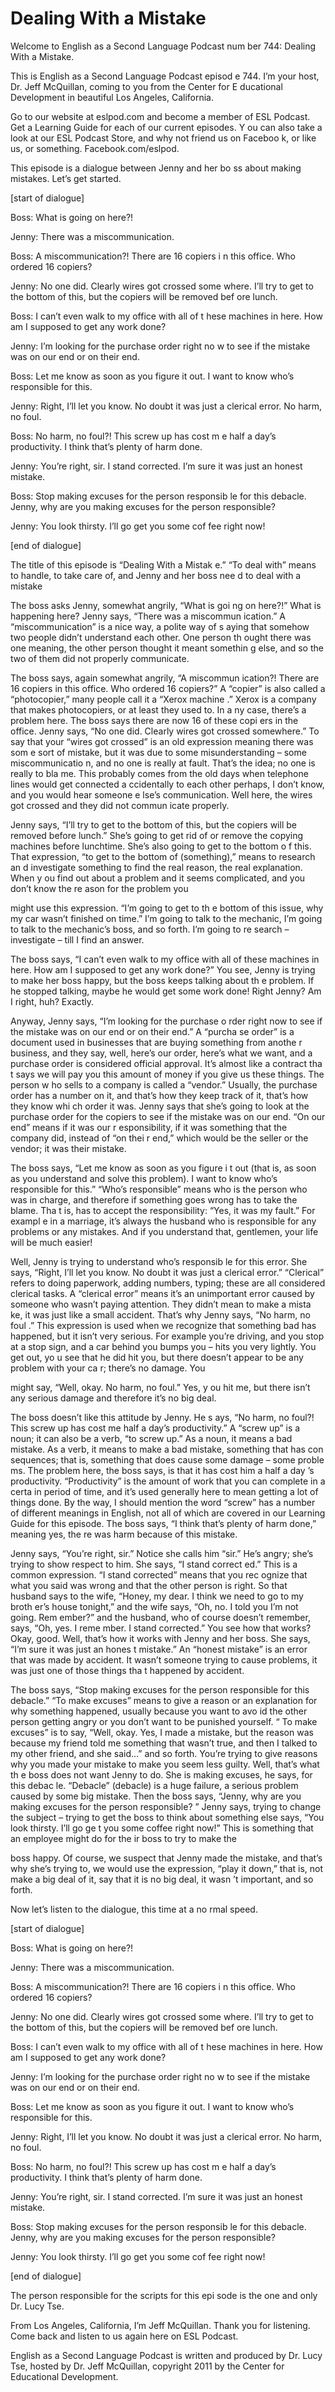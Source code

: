 # Dealing With a Mistake

Welcome to English as a Second Language Podcast num ber 744: Dealing With a Mistake.   

This is English as a Second Language Podcast episod e 744.  I’m your host, Dr. Jeff McQuillan, coming to you from the Center for E ducational Development in beautiful Los Angeles, California. 

Go to our website at eslpod.com and become a member  of ESL Podcast.  Get a Learning Guide for each of our current episodes.  Y ou can also take a look at our ESL Podcast Store, and why not friend us on Faceboo k, or like us, or something. Facebook.com/eslpod. 

This episode is a dialogue between Jenny and her bo ss about making mistakes. Let’s get started. 

[start of dialogue] 

Boss:  What is going on here?! 

Jenny:  There was a miscommunication.   

Boss:  A miscommunication?!  There are 16 copiers i n this office.  Who ordered 16 copiers? 

Jenny:  No one did.  Clearly wires got crossed some where.  I’ll try to get to the bottom of this, but the copiers will be removed bef ore lunch.   

Boss:  I can’t even walk to my office with all of t hese machines in here.  How am I supposed to get any work done?   

Jenny:  I’m looking for the purchase order right no w to see if the mistake was on our end or on their end.   

Boss:  Let me know as soon as you figure it out.  I  want to know who’s responsible for this. 

Jenny:  Right, I’ll let you know.  No doubt it was just a clerical error.  No harm, no foul. 

Boss:  No harm, no foul?!  This screw up has cost m e half a day’s productivity.  I think that’s plenty of harm done. 

Jenny:  You’re right, sir.  I stand corrected.  I’m  sure it was just an honest mistake.   

Boss:  Stop making excuses for the person responsib le for this debacle.  Jenny, why  are you making excuses for the person responsible?  

Jenny:  You look thirsty.  I’ll go get you some cof fee right now! 

[end of dialogue] 

The title of this episode is “Dealing With a Mistak e.”  “To deal with” means to handle, to take care of, and Jenny and her boss nee d to deal with a mistake 

The boss asks Jenny, somewhat angrily, “What is goi ng on here?!”  What is happening here?  Jenny says, “There was a miscommun ication.”  A “miscommunication” is a nice way, a polite way of s aying that somehow two people didn’t understand each other.  One person th ought there was one meaning, the other person thought it meant somethin g else, and so the two of them did not properly communicate.   

The boss says, again somewhat angrily, “A miscommun ication?!  There are 16 copiers in this office.  Who ordered 16 copiers?”  A “copier” is also called a “photocopier,” many people call it a “Xerox machine .”  Xerox is a company that makes photocopiers, or at least they used to.  In a ny case, there’s a problem here.  The boss says there are now 16 of these copi ers in the office.  Jenny says, “No one did.  Clearly wires got crossed somewhere.”   To say that your “wires got crossed” is an old expression meaning there was som e sort of mistake, but it was due to some misunderstanding – some miscommunicatio n, and no one is really at fault.  That’s the idea; no one is really to bla me.  This probably comes from the old days when telephone lines would get connected a ccidentally to each other perhaps, I don’t know, and you would hear someone e lse’s communication.  Well here, the wires got crossed and they did not commun icate properly. 

Jenny says, “I’ll try to get to the bottom of this,  but the copiers will be removed before lunch.”  She’s going to get rid of or remove  the copying machines before lunchtime.  She’s also going to get to the bottom o f this.  That expression, “to get to the bottom of (something),” means to research an d investigate something to find the real reason, the real explanation.  When y ou find out about a problem and it seems complicated, and you don’t know the re ason for the problem you  

might use this expression.  “I’m going to get to th e bottom of this issue, why my car wasn’t finished on time.”  I’m going to talk to  the mechanic, I’m going to talk to the mechanic’s boss, and so forth.  I’m going to re search – investigate – till I find an answer. 

The boss says, “I can’t even walk to my office with  all of these machines in here. How am I supposed to get any work done?”  You see, Jenny is trying to make her boss happy, but the boss keeps talking about th e problem.  If he stopped talking, maybe he would get some work done!  Right Jenny?  Am I right, huh? Exactly. 

Anyway, Jenny says, “I’m looking for the purchase o rder right now to see if the mistake was on our end or on their end.”  A “purcha se order” is a document used in businesses that are buying something from anothe r business, and they say, well, here’s our order, here’s what we want, and a purchase order is considered official approval.  It’s almost like a contract tha t says we will pay you this amount of money if you give us these things.  The person w ho sells to a company is called a “vendor.”  Usually, the purchase order has  a number on it, and that’s how they keep track of it, that’s how they know whi ch order it was.  Jenny says that she’s going to look at the purchase order for the copiers to see if the mistake was on our end.  “On our end” means if it was our r esponsibility, if it was something that the company did, instead of “on thei r end,” which would be the seller or the vendor; it was their mistake. 

The boss says, “Let me know as soon as you figure i t out (that is, as soon as you understand and solve this problem).  I want to know  who’s responsible for this.” “Who’s responsible” means who is the person who was  in charge, and therefore if something goes wrong has to take the blame.  Tha t is, has to accept the responsibility: “Yes, it was my fault.”  For exampl e in a marriage, it’s always the husband who is responsible for any problems or any mistakes.  And if you understand that, gentlemen, your life will be much easier!   

Well, Jenny is trying to understand who’s responsib le for this error.  She says, “Right, I’ll let you know.  No doubt it was just a clerical error.”  “Clerical” refers to doing paperwork, adding numbers, typing; these are all considered clerical tasks. A “clerical error” means it’s an unimportant error caused by someone who wasn’t paying attention.  They didn’t mean to make a mista ke, it was just like a small accident.  That’s why Jenny says, “No harm, no foul .”  This expression is used when we recognize that something bad has happened, but it isn’t very serious. For example you’re driving, and you stop at a stop sign, and a car behind you bumps you – hits you very lightly.  You get out, yo u see that he did hit you, but there doesn’t appear to be any problem with your ca r; there’s no damage.  You  

might say, “Well, okay.  No harm, no foul.”  Yes, y ou hit me, but there isn’t any serious damage and therefore it’s no big deal. 

The boss doesn’t like this attitude by Jenny.  He s ays, “No harm, no foul?!  This screw up has cost me half a day’s productivity.”  A  “screw up” is a noun; it can also be a verb, “to screw up.”  As a noun, it means  a bad mistake.  As a verb, it means to make a bad mistake, something that has con sequences; that is, something that does cause some damage – some proble ms.  The problem here, the boss says, is that it has cost him a half a day ’s productivity.  “Productivity” is the amount of work that you can complete in a certa in period of time, and it’s used generally here to mean getting a lot of things  done.  By the way, I should mention the word “screw” has a number of different meanings in English, not all of which are covered in our Learning Guide for this  episode.  The boss says, “I think that’s plenty of harm done,” meaning yes, the re was harm because of this mistake. 

Jenny says, “You’re right, sir.”  Notice she calls him “sir.”  He’s angry; she’s trying to show respect to him.  She says, “I stand correct ed.”  This is a common expression.  “I stand corrected” means that you rec ognize that what you said was wrong and that the other person is right.  So that husband says to the wife, “Honey, my dear.  I think we need to go to my broth er’s house tonight,” and the wife says, “Oh, no.  I told you I’m not going.  Rem ember?” and the husband, who of course doesn’t remember, says, “Oh, yes.  I reme mber.  I stand corrected.” You see how that works?  Okay, good.  Well, that’s how it works with Jenny and her boss.  She says, “I’m sure it was just an hones t mistake.”  An “honest mistake” is an error that was made by accident.  It  wasn’t someone trying to cause problems, it was just one of those things tha t happened by accident.   

The boss says, “Stop making excuses for the person responsible for this debacle.”  “To make excuses” means to give a reason  or an explanation for why something happened, usually because you want to avo id the other person getting angry or you don’t want to be punished yourself.  “ To make excuses” is to say, “Well, okay.  Yes, I made a mistake, but the reason  was because my friend told me something that wasn’t true, and then I talked to  my other friend, and she said…” and so forth.  You’re trying to give reasons  why you made your mistake to make you seem less guilty.  Well, that’s what th e boss does not want Jenny to do.  She is making excuses, he says, for this debac le.  “Debacle” (debacle) is a huge failure, a serious problem caused by some big mistake.  Then the boss says, “Jenny, why  are you making excuses for the person responsible? ”  Jenny says, trying to change the subject – trying to get the boss to think about something else says, “You look thirsty.  I’ll go ge t you some coffee right now!” This is something that an employee might do for the ir boss to try to make the  

boss happy.  Of course, we suspect that Jenny made the mistake, and that’s why she’s trying to, we would use the expression, “play  it down,” that is, not make a big deal of it, say that it is no big deal, it wasn ’t important, and so forth. 

Now let’s listen to the dialogue, this time at a no rmal speed. 

[start of dialogue] 

Boss:  What is going on here?! 

Jenny:  There was a miscommunication.   

Boss:  A miscommunication?!  There are 16 copiers i n this office.  Who ordered 16 copiers? 

Jenny:  No one did.  Clearly wires got crossed some where.  I’ll try to get to the bottom of this, but the copiers will be removed bef ore lunch.   

Boss:  I can’t even walk to my office with all of t hese machines in here.  How am I supposed to get any work done?   

Jenny:  I’m looking for the purchase order right no w to see if the mistake was on our end or on their end.   

Boss:  Let me know as soon as you figure it out.  I  want to know who’s responsible for this. 

Jenny:  Right, I’ll let you know.  No doubt it was just a clerical error.  No harm, no foul. 

Boss:  No harm, no foul?!  This screw up has cost m e half a day’s productivity.  I think that’s plenty of harm done. 

Jenny:  You’re right, sir.  I stand corrected.  I’m  sure it was just an honest mistake.   

Boss:  Stop making excuses for the person responsib le for this debacle.  Jenny, why  are you making excuses for the person responsible?  

Jenny:  You look thirsty.  I’ll go get you some cof fee right now! 

[end of dialogue]  

 The person responsible for the scripts for this epi sode is the one and only Dr. Lucy Tse.   

From Los Angeles, California, I’m Jeff McQuillan.  Thank you for listening.  Come back and listen to us again here on ESL Podcast. 

English as a Second Language Podcast is written and  produced by Dr. Lucy Tse, hosted by Dr. Jeff McQuillan, copyright 2011 by the  Center for Educational Development.

